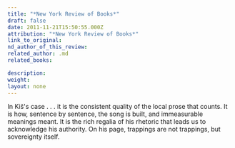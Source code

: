 ```yaml
---
title: "*New York Review of Books*"
draft: false
date: 2011-11-21T15:50:55.000Z
attribution: "*New York Review of Books*"
link_to_original:
nd_author_of_this_review:
related_author: .md
related_books:

description:
weight:
layout: none
---
```

In Kiš's case . . . it is the consistent quality of the local prose that counts. It is how, sentence by sentence, the song is built, and immeasurable meanings meant. It is the rich regalia of his rhetoric that leads us to acknowledge his authority. On his page, trappings are not trappings, but sovereignty itself.

